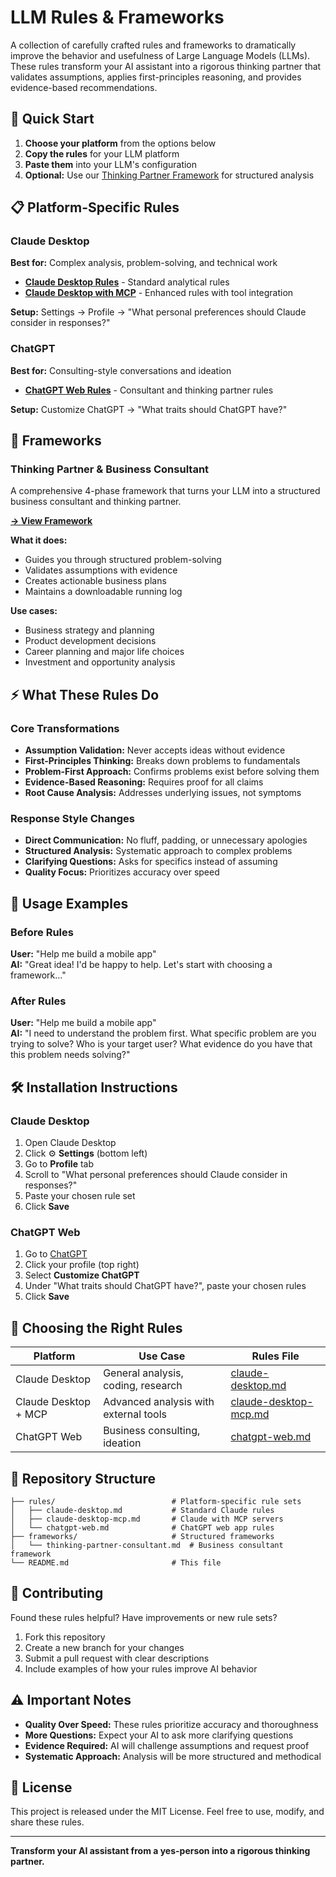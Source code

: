 # LLM Rules & Frameworks

A collection of carefully crafted rules and frameworks to dramatically improve the behavior and usefulness of Large Language Models (LLMs). These rules transform your AI assistant into a rigorous thinking partner that validates assumptions, applies first-principles reasoning, and provides evidence-based recommendations.

## 🚀 Quick Start

1. **Choose your platform** from the options below
2. **Copy the rules** for your LLM platform  
3. **Paste them** into your LLM's configuration
4. **Optional:** Use our [Thinking Partner Framework](#frameworks) for structured analysis

## 📋 Platform-Specific Rules

### Claude Desktop
**Best for:** Complex analysis, problem-solving, and technical work

- **[Claude Desktop Rules](rules/claude-desktop.md)** - Standard analytical rules
- **[Claude Desktop with MCP](rules/claude-desktop-mcp.md)** - Enhanced rules with tool integration

**Setup:** Settings → Profile → "What personal preferences should Claude consider in responses?"

### ChatGPT 
**Best for:** Consulting-style conversations and ideation

- **[ChatGPT Web Rules](rules/chatgpt-web.md)** - Consultant and thinking partner rules

**Setup:** Customize ChatGPT → "What traits should ChatGPT have?"

## 🧠 Frameworks

### Thinking Partner & Business Consultant
A comprehensive 4-phase framework that turns your LLM into a structured business consultant and thinking partner.

**[→ View Framework](frameworks/thinking-partner-consultant.md)**

**What it does:**
- Guides you through structured problem-solving
- Validates assumptions with evidence
- Creates actionable business plans
- Maintains a downloadable running log

**Use cases:**
- Business strategy and planning  
- Product development decisions
- Career planning and major life choices
- Investment and opportunity analysis

## ⚡ What These Rules Do

### Core Transformations
- **Assumption Validation:** Never accepts ideas without evidence
- **First-Principles Thinking:** Breaks down problems to fundamentals
- **Problem-First Approach:** Confirms problems exist before solving them
- **Evidence-Based Reasoning:** Requires proof for all claims
- **Root Cause Analysis:** Addresses underlying issues, not symptoms

### Response Style Changes
- **Direct Communication:** No fluff, padding, or unnecessary apologies
- **Structured Analysis:** Systematic approach to complex problems
- **Clarifying Questions:** Asks for specifics instead of assuming
- **Quality Focus:** Prioritizes accuracy over speed

## 📖 Usage Examples

### Before Rules
**User:** "Help me build a mobile app"  
**AI:** "Great idea! I'd be happy to help. Let's start with choosing a framework..."

### After Rules  
**User:** "Help me build a mobile app"  
**AI:** "I need to understand the problem first. What specific problem are you trying to solve? Who is your target user? What evidence do you have that this problem needs solving?"

## 🛠️ Installation Instructions

### Claude Desktop
1. Open Claude Desktop
2. Click ⚙️ **Settings** (bottom left)
3. Go to **Profile** tab
4. Scroll to "What personal preferences should Claude consider in responses?"
5. Paste your chosen rule set
6. Click **Save**

### ChatGPT Web
1. Go to [ChatGPT](https://chat.openai.com)
2. Click your profile (top right)
3. Select **Customize ChatGPT**
4. Under "What traits should ChatGPT have?", paste your chosen rules
5. Click **Save**

## 🎯 Choosing the Right Rules

| Platform | Use Case | Rules File |
|----------|----------|------------|
| Claude Desktop | General analysis, coding, research | [claude-desktop.md](rules/claude-desktop.md) |
| Claude Desktop + MCP | Advanced analysis with external tools | [claude-desktop-mcp.md](rules/claude-desktop-mcp.md) |
| ChatGPT Web | Business consulting, ideation | [chatgpt-web.md](rules/chatgpt-web.md) |

## 📁 Repository Structure

```
├── rules/                          # Platform-specific rule sets
│   ├── claude-desktop.md           # Standard Claude rules
│   ├── claude-desktop-mcp.md       # Claude with MCP servers  
│   └── chatgpt-web.md              # ChatGPT web app rules
├── frameworks/                     # Structured frameworks
│   └── thinking-partner-consultant.md  # Business consultant framework
└── README.md                       # This file
```

## 🤝 Contributing

Found these rules helpful? Have improvements or new rule sets?

1. Fork this repository
2. Create a new branch for your changes
3. Submit a pull request with clear descriptions
4. Include examples of how your rules improve AI behavior

## ⚠️ Important Notes

- **Quality Over Speed:** These rules prioritize accuracy and thoroughness
- **More Questions:** Expect your AI to ask more clarifying questions
- **Evidence Required:** AI will challenge assumptions and request proof
- **Systematic Approach:** Analysis will be more structured and methodical

## 📜 License

This project is released under the MIT License. Feel free to use, modify, and share these rules.

---

**Transform your AI assistant from a yes-person into a rigorous thinking partner.**